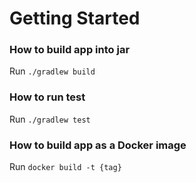 # Getting Started

### How to build app into jar
Run `./gradlew build`

### How to run test
Run `./gradlew test`

### How to build app as a Docker image
Run `docker build -t {tag}`